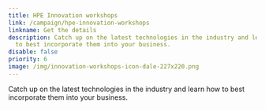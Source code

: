 ```yaml
---
title: HPE Innovation workshops
link: /campaign/hpe-innovation-workshops
linkname: Get the details
description: Catch up on the latest technologies in the industry and learn how
  to best incorporate them into your business.
disable: false
priority: 6
image: /img/innovation-workshops-icon-dale-227x220.png
---
```

Catch up on the latest technologies in the industry and learn how to best incorporate them into your business.
